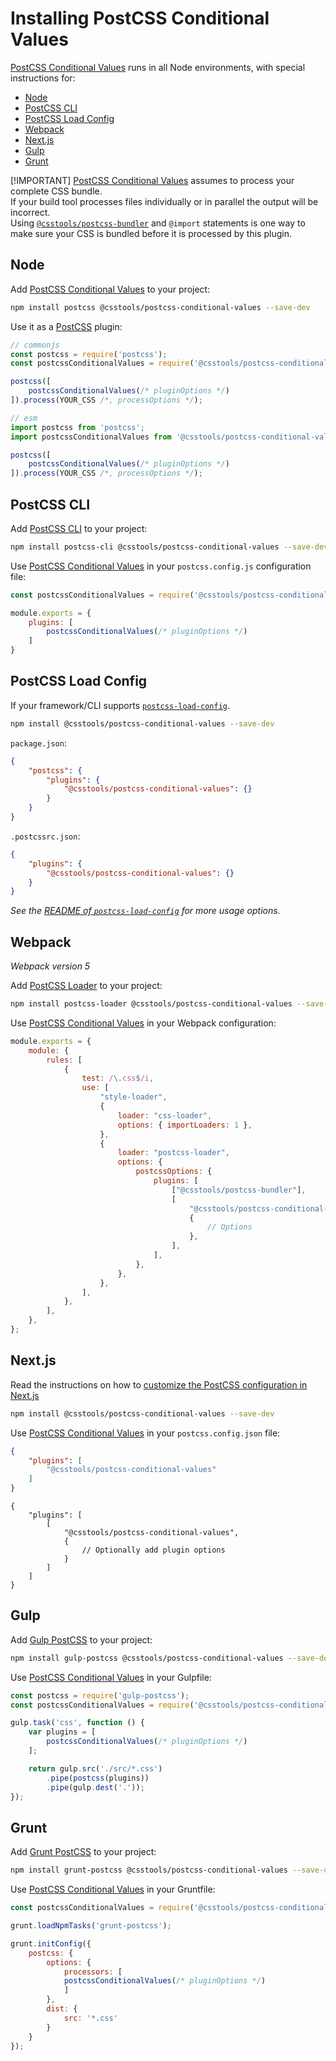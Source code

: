 # Installing PostCSS Conditional Values

[PostCSS Conditional Values] runs in all Node environments, with special instructions for:

- [Node](#node)
- [PostCSS CLI](#postcss-cli)
- [PostCSS Load Config](#postcss-load-config)
- [Webpack](#webpack)
- [Next.js](#nextjs)
- [Gulp](#gulp)
- [Grunt](#grunt)

[!IMPORTANT]
[PostCSS Conditional Values] assumes to process your complete CSS bundle.<br>If your build tool processes files individually or in parallel the output will be incorrect.<br>Using [`@csstools/postcss-bundler`](https://github.com/csstools/postcss-plugins/tree/main/plugin-packs/postcss-bundler) and `@import` statements is one way to make sure your CSS is bundled before it is processed by this plugin.


## Node

Add [PostCSS Conditional Values] to your project:

```bash
npm install postcss @csstools/postcss-conditional-values --save-dev
```

Use it as a [PostCSS] plugin:

```js
// commonjs
const postcss = require('postcss');
const postcssConditionalValues = require('@csstools/postcss-conditional-values');

postcss([
	postcssConditionalValues(/* pluginOptions */)
]).process(YOUR_CSS /*, processOptions */);
```

```js
// esm
import postcss from 'postcss';
import postcssConditionalValues from '@csstools/postcss-conditional-values';

postcss([
	postcssConditionalValues(/* pluginOptions */)
]).process(YOUR_CSS /*, processOptions */);
```

## PostCSS CLI

Add [PostCSS CLI] to your project:

```bash
npm install postcss-cli @csstools/postcss-conditional-values --save-dev
```

Use [PostCSS Conditional Values] in your `postcss.config.js` configuration file:

```js
const postcssConditionalValues = require('@csstools/postcss-conditional-values');

module.exports = {
	plugins: [
		postcssConditionalValues(/* pluginOptions */)
	]
}
```

## PostCSS Load Config

If your framework/CLI supports [`postcss-load-config`](https://github.com/postcss/postcss-load-config).

```bash
npm install @csstools/postcss-conditional-values --save-dev
```

`package.json`:

```json
{
	"postcss": {
		"plugins": {
			"@csstools/postcss-conditional-values": {}
		}
	}
}
```

`.postcssrc.json`:

```json
{
	"plugins": {
		"@csstools/postcss-conditional-values": {}
	}
}
```

_See the [README of `postcss-load-config`](https://github.com/postcss/postcss-load-config#usage) for more usage options._

## Webpack

_Webpack version 5_

Add [PostCSS Loader] to your project:

```bash
npm install postcss-loader @csstools/postcss-conditional-values --save-dev
```

Use [PostCSS Conditional Values] in your Webpack configuration:

```js
module.exports = {
	module: {
		rules: [
			{
				test: /\.css$/i,
				use: [
					"style-loader",
					{
						loader: "css-loader",
						options: { importLoaders: 1 },
					},
					{
						loader: "postcss-loader",
						options: {
							postcssOptions: {
								plugins: [
									["@csstools/postcss-bundler"],
									[
										"@csstools/postcss-conditional-values",
										{
											// Options
										},
									],
								],
							},
						},
					},
				],
			},
		],
	},
};
```

## Next.js

Read the instructions on how to [customize the PostCSS configuration in Next.js](https://nextjs.org/docs/advanced-features/customizing-postcss-config)

```bash
npm install @csstools/postcss-conditional-values --save-dev
```

Use [PostCSS Conditional Values] in your `postcss.config.json` file:

```json
{
	"plugins": [
		"@csstools/postcss-conditional-values"
	]
}
```

```json5
{
	"plugins": [
		[
			"@csstools/postcss-conditional-values",
			{
				// Optionally add plugin options
			}
		]
	]
}
```

## Gulp

Add [Gulp PostCSS] to your project:

```bash
npm install gulp-postcss @csstools/postcss-conditional-values --save-dev
```

Use [PostCSS Conditional Values] in your Gulpfile:

```js
const postcss = require('gulp-postcss');
const postcssConditionalValues = require('@csstools/postcss-conditional-values');

gulp.task('css', function () {
	var plugins = [
		postcssConditionalValues(/* pluginOptions */)
	];

	return gulp.src('./src/*.css')
		.pipe(postcss(plugins))
		.pipe(gulp.dest('.'));
});
```

## Grunt

Add [Grunt PostCSS] to your project:

```bash
npm install grunt-postcss @csstools/postcss-conditional-values --save-dev
```

Use [PostCSS Conditional Values] in your Gruntfile:

```js
const postcssConditionalValues = require('@csstools/postcss-conditional-values');

grunt.loadNpmTasks('grunt-postcss');

grunt.initConfig({
	postcss: {
		options: {
			processors: [
			postcssConditionalValues(/* pluginOptions */)
			]
		},
		dist: {
			src: '*.css'
		}
	}
});
```

[Gulp PostCSS]: https://github.com/postcss/gulp-postcss
[Grunt PostCSS]: https://github.com/nDmitry/grunt-postcss
[PostCSS]: https://github.com/postcss/postcss
[PostCSS CLI]: https://github.com/postcss/postcss-cli
[PostCSS Loader]: https://github.com/postcss/postcss-loader
[PostCSS Conditional Values]: https://github.com/csstools/postcss-plugins/tree/main/plugins/postcss-conditional-values
[Next.js]: https://nextjs.org
